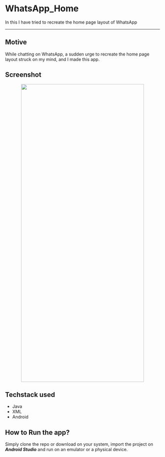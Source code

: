 # WhatsApp_Home
In this I have tried to recreate the home page layout of WhatsApp

---

## Motive
While chatting on WhatsApp, a sudden urge to recreate the home page layout struck on my mind, and I made this app.

## Screenshot
<p align="center">
  <img width="400" height="970" src="https://user-images.githubusercontent.com/53803245/109700280-8ffebc80-7bb7-11eb-8bbe-030c29846c65.jpg"/>
</p>

## Techstack used
- Java
- XML
- Android

## How to Run the app?
Simply clone the repo or download on your system, import the project on ***Android Studio*** and run on an emulator or a physical device.
